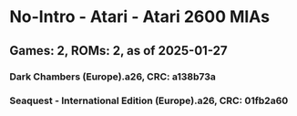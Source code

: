 # No-Intro - Atari - Atari 2600 MIAs
## Games: 2, ROMs: 2, as of 2025-01-27
### Dark Chambers (Europe).a26, CRC: a138b73a
### Seaquest - International Edition (Europe).a26, CRC: 01fb2a60
